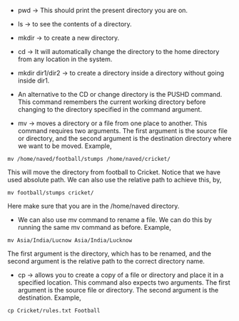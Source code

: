 * pwd -> This should print the present directory you are on.

* ls -> to see the contents of a directory.

* mkdir -> to create a new directory. 

* cd -> It will automatically change the directory to the home directory from any location in the system. 

* mkdir dir1/dir2 -> to create a directory inside a directory without going inside dir1.

* An alternative to the CD or change directory is the PUSHD command. This command remembers the current working directory before changing to the directory specified in the command argument. 

* mv -> moves a directory or a file from one place to another. This command requires two arguments. The first argument is the source file or directory, and the second argument is the destination directory where we want to be moved. Example,

```
mv /home/naved/football/stumps /home/naved/cricket/
```
This will move the directory from football to Cricket. Notice that we have used absolute path. We can also use the relative path to achieve this, by, 

```
mv football/stumps cricket/
```
Here make sure that you are in the /home/naved directory.

* We can also use mv command to rename a file. We can do this by running the same mv command as before. Example,

```
mv Asia/India/Lucnow Asia/India/Lucknow
```
The first argument is the directory, which has to be renamed, and the second argument is the relative path to the correct directory name. 

* cp -> allows you to create a copy of a file or directory and place it in a specified location. This command also expects two arguments. The first argument is the source file or directory. The second argument is the destination. Example,

```
cp Cricket/rules.txt Football
```







